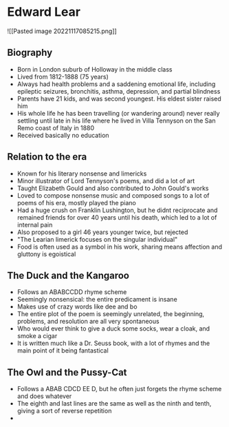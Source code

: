 # Edward Lear
![[Pasted image 20221117085215.png]]
## Biography

- Born in London suburb of Holloway in the middle class
- Lived from 1812-1888 (75 years)
- Always had health problems and a saddening emotional life, including epileptic seizures, bronchitis, asthma, depression, and partial blindness
- Parents have 21 kids, and was second youngest. His eldest sister raised him
- His whole life he has been travelling (or wandering around) never really settling until late in his life where he lived in Villa Tennyson on the San Remo coast of Italy in 1880
- Received basically no education

## Relation to the era

- Known for his literary nonsense and limericks
- Minor illustrator of Lord Tennyson's poems, and did a lot of art
- Taught Elizabeth Gould and also contributed to John Gould's works
- Loved to compose nonsense music and composed songs to a lot of poems of his era, mostly played the piano
- Had a huge crush on Franklin Lushington, but he didnt reciprocate and remained friends for over 40 years until his death, which led to a lot of internal pain
- Also proposed to a girl 46 years younger twice, but rejected
- "The Learian limerick focuses on the singular individual"
- Food is often used as a symbol in his work, sharing means affection and gluttony is egoistical

## The Duck and the Kangaroo

- Follows an ABABCCDD rhyme scheme
- Seemingly nonsensical: the entire predicament is insane
- Makes use of crazy words like dee and bo
- The entire plot of the poem is seemingly unrelated, the beginning, problems, and resolution are all very spontaneous
- Who would ever think to give a duck some socks, wear a cloak, and smoke a cigar
- It is written much like a Dr. Seuss book, with a lot of rhymes and the main point of it being fantastical

## The Owl and the Pussy-Cat

- Follows a ABAB CDCD EE D, but he often just forgets the rhyme scheme and does whatever
- The eighth and last lines are the same as well as the ninth and tenth, giving a sort of reverse repetition
- 